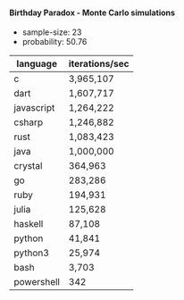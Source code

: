 #### Birthday Paradox - Monte Carlo simulations

* sample-size: 23
* probability: 50.76

language | iterations/sec
|--|--|
c|3,965,107
dart|1,607,717
javascript|1,264,222
csharp|1,246,882
rust|1,083,423
java|1,000,000
crystal|364,963
go|283,286
ruby|194,931
julia|125,628
haskell|87,108
python|41,841
python3|25,974
bash|3,703
powershell|342